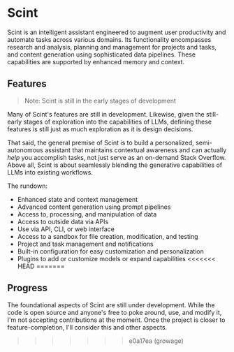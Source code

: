 # Scint

Scint is an intelligent assistant engineered to augment user productivity and automate tasks across various domains. Its functionality encompasses research and analysis, planning and management for projects and tasks, and content generation using sophisticated data pipelines. These capabilities are supported by enhanced memory and context.

## Features

> Note: Scint is still in the early stages of development

Many of Scint's features are still in development. Likewise, given the still-early stages of exploration into the capabilities of LLMs, defining these features is still just as much exploration as it is design decisions.

That said, the general premise of Scint is to build a personalized, semi-autonomous assistant that maintains contextual awareness and can actually *help* you accomplish tasks, not just serve as an on-demand Stack Overflow. Above all, Scint is about seamlessly blending the generative capabilities of LLMs into existing workflows.

The rundown:

- Enhanced state and context management
- Advanced content generation using prompt pipelines
- Access to, processing, and manipulation of data
- Access to outside data via APIs
- Use via API, CLI, or web interface
- Access to a sandbox for file creation, modification, and testing
- Project and task management and notifications
- Built-in configuration for easy customization and personalization
- Plugins to add or customize models or expand capabilities
<<<<<<< HEAD
=======

## Progress

The foundational aspects of Scint are still under development. While the code is open source and anyone's free to poke around, use, and modify it, I'm not accepting contributions at the moment. Once the project is closer to feature-completion, I'll consider this and other aspects.
>>>>>>> e0a17ea (growage)
